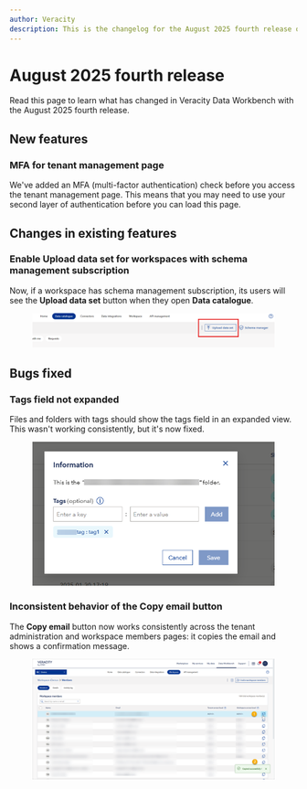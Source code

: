 ```yaml
---
author: Veracity
description: This is the changelog for the August 2025 fourth release of Data Workbench.
---
```


# August 2025 fourth release
Read this page to learn what has changed in Veracity Data Workbench with the August 2025 fourth release. 

## New features

### MFA for tenant management page
We've added an MFA (multi-factor authentication) check before you access the tenant management page. This means that you may need to use your second layer of authentication before you can load this page.

## Changes in existing features

### Enable Upload data set for workspaces with schema management subscription
Now, if a workspace has schema management subscription, its users will see the **Upload data set** button when they open **Data catalogue**.

<figure>
	<img src="assets/byod_button.png"/>
</figure>

## Bugs fixed

### Tags field not expanded
Files and folders with tags should show the tags field in an expanded view. This wasn't working consistently, but it's now fixed.

<figure>
	<img src="assets/expanded_tag.png"/>
</figure>

### Inconsistent behavior of the Copy email button
The **Copy email** button now works consistently across the tenant administration and workspace members pages: it copies the email and shows a confirmation message.

<figure>
	<img src="assets/copy_email.png"/>
</figure>
